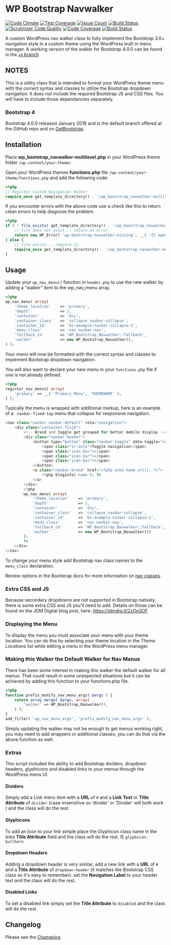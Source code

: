 # WP Bootstrap Navwalker

[![Code Climate](https://codeclimate.com/github/wp-bootstrap/wp-bootstrap-navwalker/badges/gpa.svg)](https://codeclimate.com/github/wp-bootstrap/wp-bootstrap-navwalker)
[![Test Coverage](https://codeclimate.com/github/wp-bootstrap/wp-bootstrap-navwalker/badges/coverage.svg)](https://codeclimate.com/github/wp-bootstrap/wp-bootstrap-navwalker/coverage)
[![Issue Count](https://codeclimate.com/github/wp-bootstrap/wp-bootstrap-navwalker/badges/issue_count.svg)](https://codeclimate.com/github/wp-bootstrap/wp-bootstrap-navwalker)
[![Build Status](https://travis-ci.org/wp-bootstrap/wp-bootstrap-navwalker.svg?branch=master)](https://travis-ci.org/wp-bootstrap/wp-bootstrap-navwalker)
[![Scrutinizer Code Quality](https://scrutinizer-ci.com/g/wp-bootstrap/wp-bootstrap-navwalker/badges/quality-score.png?b=master)](https://scrutinizer-ci.com/g/wp-bootstrap/wp-bootstrap-navwalker/?branch=master)
[![Code Coverage](https://scrutinizer-ci.com/g/wp-bootstrap/wp-bootstrap-navwalker/badges/coverage.png?b=master)](https://scrutinizer-ci.com/g/wp-bootstrap/wp-bootstrap-navwalker/?branch=master)
[![Build Status](https://scrutinizer-ci.com/g/wp-bootstrap/wp-bootstrap-navwalker/badges/build.png?b=master)](https://scrutinizer-ci.com/g/wp-bootstrap/wp-bootstrap-navwalker/build-status/master)

A custom WordPress nav walker class to fully implement the Bootstrap 3.0+ navigation style in a custom theme using the WordPress built in menu manager. A working version of the walker for Bootstrap 4.0.0 can be found in the [`v4` branch](https://github.com/wp-bootstrap/wp-bootstrap-navwalker/tree/v4)

## NOTES

This is a utility class that is intended to format your WordPress theme menu with the correct syntax and classes to utilize the Bootstrap dropdown navigation. It does not include the required Bootstrap JS and CSS files. You will have to include those dependancies separately.

### Bootstrap 4

Bootstrap 4.0.0 released January 2018 and is the default branch offered at the GitHub repo and on [GetBootstrap](https://getbootstrap.com).

## Installation

Place **wp_bootstrap_navwalker-multilevel.php** in your WordPress theme folder `/wp-content/your-theme/`

Open your WordPress themes **functions.php** file  `/wp-content/your-theme/functions.php` and add the following code:

```php
<?php
// Register Custom Navigation Walker
require_once get_template_directory() . '/wp_bootstrap_navwalker-multilevel.php';
```

If you encounter errors with the above code use a check like this to return clean errors to help diagnose the problem.

```php
<?php
if ( ! file_exists( get_template_directory() . '/wp_bootstrap_navwalker-multilevel.php' ) ) {
	// file does not exist... return an error.
	return new WP_Error( 'wp-bootstrap-navwalker-missing', __( 'It appears the wp_bootstrap_navwalker-multilevel.php file may be missing.', 'wp-bootstrap-navwalker' ) );
} else {
	// file exists... require it.
    require_once get_template_directory() . '/wp_bootstrap_navwalker-multilevel.php';
}
```

## Usage

Update your `wp_nav_menu()` function in `header.php` to use the new walker by adding a "walker" item to the wp_nav_menu array.

```php
<?php
wp_nav_menu( array(
    'theme_location'    => 'primary',
    'depth'             => 2,
    'container'         => 'div',
    'container_class'   => 'collapse navbar-collapse',
    'container_id'      => 'bs-example-navbar-collapse-1',
    'menu_class'        => 'nav navbar-nav',
    'fallback_cb'       => 'WP_Bootstrap_Navwalker::fallback',
    'walker'            => new WP_Bootstrap_Navwalker(),
) );
```

Your menu will now be formatted with the correct syntax and classes to implement Bootstrap dropdown navigation.

You will also want to declare your new menu in your `functions.php` file if one is not already defined.

```php
<?php
register_nav_menus( array(
    'primary' => __( 'Primary Menu', 'THEMENAME' ),
) );
```

Typically the menu is wrapped with additional markup, here is an example of a ` navbar-fixed-top` menu that collapse for responsive navigation.

```php
<nav class="navbar navbar-default" role="navigation">
	<div class="container-fluid">
		<!-- Brand and toggle get grouped for better mobile display -->
		<div class="navbar-header">
			<button type="button" class="navbar-toggle" data-toggle="collapse" data-target="#bs-example-navbar-collapse-1">
				<span class="sr-only">Toggle navigation</span>
        		<span class="icon-bar"></span>
        		<span class="icon-bar"></span>
        		<span class="icon-bar"></span>
			</button>
    		<a class="navbar-brand" href="<?php echo home_url(); ?>">
				<?php bloginfo('name'); ?>
        	</a>
		</div>
        <?php
        wp_nav_menu( array(
            'theme_location'    => 'primary',
            'depth'             => 2,
            'container'         => 'div',
            'container_class'   => 'collapse navbar-collapse',
            'container_id'      => 'bs-example-navbar-collapse-1',
            'menu_class'        => 'nav navbar-nav',
            'fallback_cb'       => 'WP_Bootstrap_Navwalker::fallback',
            'walker'            => new WP_Bootstrap_Navwalker())
        );
        ?>
    </div>
</nav>
```

To change your menu style add Bootstrap nav class names to the `menu_class` declaration.

Review options in the Bootstrap docs for more information on [nav classes](https://getbootstrap.com/components/#nav).

### Extra CSS and JS 

Because secondary dropdowns are not supported in Bootstrap natively, there is some extra CSS and JS you'll need to add.  Details on those can be found on the JDM Digital blog post, here: https://jdmdig.it/2zOp3OF


### Displaying the Menu

To display the menu you must associate your menu with your theme location. You can do this by selecting your theme location in the *Theme Locations* list while editing a menu in the WordPress menu manager.

### Making this Walker the Default Walker for Nav Manus

There has been some interest in making this walker the default walker for all menus. That could result in some unexpected situations but it can be achieved by adding this function to your functions.php file.

```php
<?php
function prefix_modify_nav_menu_args( $args ) {
    return array_merge( $args, array(
        'walker' => WP_Bootstrap_Navwalker(),
    ) );
}
add_filter( 'wp_nav_menu_args', 'prefix_modify_nav_menu_args' );
```
Simply updating the walker may not be enough to get menus working right, you may need to add wrappers or additional classes, you can do that via the above function as well.

### Extras

This script included the ability to add Bootstrap dividers, dropdown headers, glyphicons and disabled links to your menus through the WordPress menu UI.

#### Dividers

Simply add a Link menu item with a **URL** of `#` and a **Link Text** or **Title Attribute** of `divider` (case-insensitive so ‘divider’ or ‘Divider’ will both work ) and the class will do the rest.

#### Glyphicons

To add an Icon to your link simple place the Glyphicon class name in the links **Title Attribute** field and the class will do the rest. IE `glyphicon-bullhorn`

#### Dropdown Headers

Adding a dropdown header is very similar, add a new link with a **URL** of `#` and a **Title Attribute** of `dropdown-header` (it matches the Bootstrap CSS class so it's easy to remember).  set the **Navigation Label** to your header text and the class will do the rest.

#### Disabled Links

To set a disabled link simply set the **Title Attribute** to `disabled` and the class will do the rest.

## Changelog

Please see the [Changelog](https://github.com/wp-bootstrap/wp-bootstrap-navwalker/blob/master/CHANGELOG.md).
